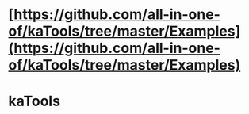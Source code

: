 # [https://github.com/all-in-one-of/kaTools/tree/master/Examples](https://github.com/all-in-one-of/kaTools/tree/master/Examples)
# kaTools
